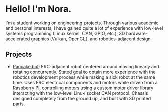 # Hello! I'm Nora.

I'm a student working on engineering projects. Through various academic and personal interests, I
have gained quite a lot of experience with low-level systems programming (Linux kernel, CAN, GPIO,
etc.), 3D hardware-accelerated graphics (Vulkan, OpenGL), and robotics-adjacent design.

## Projects

- [Pancake bot](https://github.com/heyallnorahere/pancake):
FRC-adjacent robot centered around moving linearly and rotating concurrently. Stated goal to obtain
more experience with the robotics development process while making a sick robot at the same time.
Uses FRC electrical components and motors while driven from a Raspberry Pi, controlling motors using
a custom motor driver library interacting with the low-level Linux socket CAN protocol. Chassis
designed completely from the ground up, and built with 3D printed parts.
